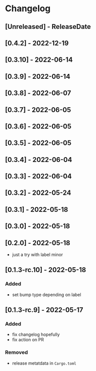 # Changelog

<!-- next-header -->

## [Unreleased] - ReleaseDate

## [0.4.2] - 2022-12-19

## [0.3.10] - 2022-06-14

## [0.3.9] - 2022-06-14

## [0.3.8] - 2022-06-07

## [0.3.7] - 2022-06-05

## [0.3.6] - 2022-06-05

## [0.3.5] - 2022-06-05

## [0.3.4] - 2022-06-04

## [0.3.3] - 2022-06-04

## [0.3.2] - 2022-05-24

## [0.3.1] - 2022-05-18

## [0.3.0] - 2022-05-18

## [0.2.0] - 2022-05-18

* just a try with label minor

## [0.1.3-rc.10] - 2022-05-18

### Added

* set bump type depending on label

## [0.1.3-rc.9] - 2022-05-17

### Added

* fix changelog hopefully
* fix action on PR

### Removed

* release metatdata in `Cargo.toml`
